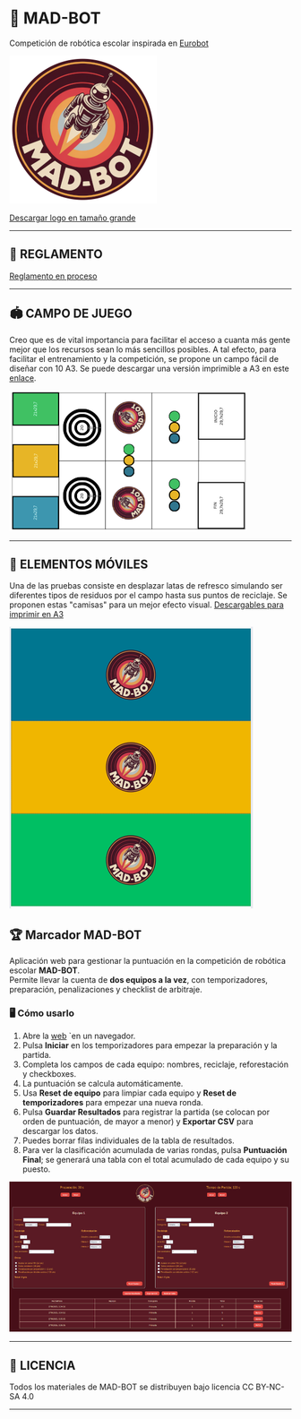 # 🤖 MAD-BOT
Competición de robótica escolar inspirada en [Eurobot](https://www.eurobot.es/)

![Logo](https://github.com/lobotic/MAD-BOT/blob/main/MADBOTLogoMINI.png)

[Descargar logo en tamaño grande](https://raw.githubusercontent.com/lobotic/MAD-BOT/refs/heads/main/MADBOTLogo.png)

---

## 📝 REGLAMENTO

[Reglamento en proceso](https://docs.google.com/document/d/13vANhwdDC_dVqrpb6rWbraBfavzMSSk49OUr-6IzBso/edit?usp=sharing)

---

## 🏟️ CAMPO DE JUEGO

Creo que es de vital importancia para facilitar el acceso a cuanta más gente mejor que los recursos sean lo más sencillos posibles. A tal efecto, para facilitar el entrenamiento y la competición, se propone un campo fácil de diseñar con 10 A3. Se puede descargar una versión imprimible a A3 en este [enlace](https://github.com/lobotic/MAD-BOT/blob/main/CAMPOMADROB25.pdf).

![Imagen del campo](https://github.com/lobotic/MAD-BOT/blob/main/campo.png)

---

## 🥫 ELEMENTOS MÓVILES
Una de las pruebas consiste en desplazar latas de refresco simulando ser diferentes tipos de residuos por el campo hasta sus puntos de reciclaje. Se proponen estas "camisas" para un mejor efecto visual. [Descargables para imprimir en A3](https://github.com/lobotic/MAD-BOT/blob/main/CubiertasLatas.pdf)

![Imagen de las "camisas" para las latas](https://github.com/lobotic/MAD-BOT/blob/main/CubiertasLatas.png)

## 🏆 Marcador MAD-BOT

Aplicación web para gestionar la puntuación en la competición de robótica escolar **MAD-BOT**.  
Permite llevar la cuenta de **dos equipos a la vez**, con temporizadores, preparación, penalizaciones y checklist de arbitraje.


### 🖥️ Cómo usarlo

1. Abre la [web](https://lobotic.github.io/MAD-BOT/) `en un navegador.  
2. Pulsa **Iniciar** en los temporizadores para empezar la preparación y la partida.  
3. Completa los campos de cada equipo: nombres, reciclaje, reforestación y checkboxes.  
4. La puntuación se calcula automáticamente.  
5. Usa **Reset de equipo** para limpiar cada equipo y **Reset de temporizadores** para empezar una nueva ronda.  
6. Pulsa **Guardar Resultados** para registrar la partida (se colocan por orden de puntuación, de mayor a menor) y **Exportar CSV** para descargar los datos.  
7. Puedes borrar filas individuales de la tabla de resultados.
8. Para ver la clasificación acumulada de varias rondas, pulsa **Puntuación Final**; se generará una tabla con el total acumulado de cada equipo y su puesto.

![Captura de pantalla](https://github.com/lobotic/MAD-BOT/blob/main/captura.png)

---

## 📄 LICENCIA
Todos los materiales de MAD-BOT se distribuyen bajo licencia CC BY-NC-SA 4.0

---


